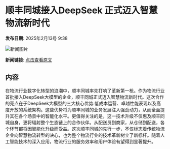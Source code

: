 # 顺丰同城接入DeepSeek 正式迈入智慧物流新时代

**发布日期**: 2025年2月13号 9:38

![新闻图片](https://pic.chinaz.com/picmap/201903280933321551_48.jpg)

**新闻链接**: [点击查看原文](https://www.aibase.com/zh/news/15322)

## 内容

在物流行业数字化转型的浪潮中，顺丰同城率先打响了革新第一枪。作为物流行业首批接入DeepSeek大模型的企业，顺丰同城正式迈入智慧物流新时代。这次合作的亮点在于DeepSeek大模型的三大核心优势:低成本运营、卓越性能表现以及高度开放的系统架构。这些优势将为顺丰同城的业务发展注入强劲动力，从而全面提升其在各个场景中的智能化水平。更值得关注的是，这一技术升级不仅惠及顺丰同城自身，更将辐射整个生态链上的合作伙伴。从配送员到商家，从仓储到配送，各个环节都将因智能化升级而受益。这次顺丰同城的先行一步，不仅标志着传统物流企业向智慧物流转型的决心，也为整个物流行业的技术革新树立了新标杆。随着人工智能技术的深入应用，物流行业的服务效率和用户体验有望得到显著提升。

